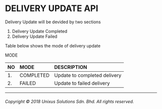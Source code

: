 # DELIVERY UPDATE API

Delivery Update will be devided by two sections

1. Delivery Update Completed
2. Delivery Update Failed

Table below shows the mode of delivery update

MODE

| NO | MODE | DESCRIPTION |
| :--- | :--- | :--- |
| 1. | COMPLETED | Update to completed delivery |
| 2. | FAILED | Update to failed delivery |

---

###### Copyright © 2018 Unixus Solutions Sdn. Bhd. All rights reserved.



